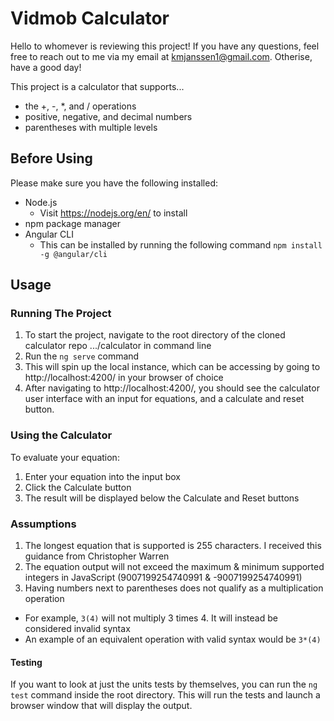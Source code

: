 # Vidmob Calculator

Hello to whomever is reviewing this project! If you have any questions, feel free to reach out to me via my email at kmjanssen1@gmail.com. Otherise, have a good day!

This project is a calculator that supports...

- the +, -, \*, and / operations
- positive, negative, and decimal numbers
- parentheses with multiple levels

## Before Using

Please make sure you have the following installed:

- Node.js
  - Visit https://nodejs.org/en/ to install
- npm package manager
- Angular CLI
  - This can be installed by running the following command `npm install -g @angular/cli`

## Usage

### Running The Project

1. To start the project, navigate to the root directory of the cloned calculator repo .../calculator in command line
2. Run the `ng serve` command
3. This will spin up the local instance, which can be accessing by going to http://localhost:4200/ in your browser of choice
4. After navigating to http://localhost:4200/, you should see the calculator user interface with an input for equations, and a calculate and reset button.

### Using the Calculator

To evaluate your equation:

1. Enter your equation into the input box
2. Click the Calculate button
3. The result will be displayed below the Calculate and Reset buttons

### Assumptions

1. The longest equation that is supported is 255 characters. I received this guidance from Christopher Warren
2. The equation output will not exceed the maximum & minimum supported integers in JavaScript (9007199254740991 & -9007199254740991)
3. Having numbers next to parentheses does not qualify as a multiplication operation

- For example, `3(4)` will not multiply 3 times 4. It will instead be considered invalid syntax
- An example of an equivalent operation with valid syntax would be `3*(4)`

#### Testing

If you want to look at just the units tests by themselves, you can run the `ng test` command inside the root directory. This will run the tests and launch a browser window that will display the output.
